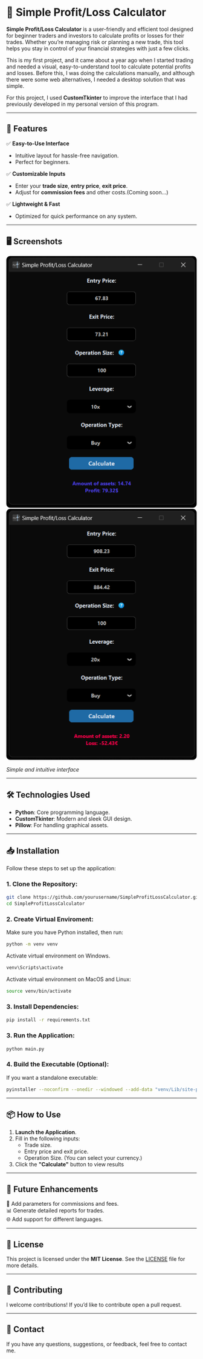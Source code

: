 # 🚀 Simple Profit/Loss Calculator

**Simple Profit/Loss Calculator** is a user-friendly and efficient tool designed for beginner traders and investors to calculate profits or losses for their trades. Whether you’re managing risk or planning a new trade, this tool helps you stay in control of your financial strategies with just a few clicks.

This is my first project, and it came about a year ago when I started trading and needed a visual, easy-to-understand tool to calculate potential profits and losses. Before this, I was doing the calculations manually, and although there were some web alternatives, I needed a desktop solution that was simple.

For this project, I used **CustomTkinter** to improve the interface that I had previously developed in my personal version of this program.

---

## 🌟 Features

✅ **Easy-to-Use Interface**  
- Intuitive layout for hassle-free navigation.  
- Perfect for beginners.  

✅ **Customizable Inputs**  
- Enter your **trade size**, **entry price**, **exit price**.
- Adjust for **commission fees** and other costs.(Coming soon...)

✅ **Lightweight & Fast**  
- Optimized for quick performance on any system.  

---

## 🖥️ Screenshots

![Screenshot 1](Assets/screenshot1.png)
![Screenshot 2](Assets/screenshot2.png) 

*Simple and intuitive interface*  

---

## 🛠️ Technologies Used

- **Python**: Core programming language.  
- **CustomTkinter**: Modern and sleek GUI design.  
- **Pillow**: For handling graphical assets.  

---

## 📥 Installation

Follow these steps to set up the application:

### 1. Clone the Repository:
```bash
git clone https://github.com/yourusername/SimpleProfitLossCalculator.git
cd SimpleProfitLossCalculator
```

### 2. Create Virtual Enviroment:
Make sure you have Python installed, then run:
```bash
python -m venv venv
```
Activate virtual environment on Windows.
```bash
venv\Scripts\activate
```
Activate virtual environment on MacOS and Linux:
```bash
source venv/bin/activate
```

### 3. Install Dependencies:
```bash
pip install -r requirements.txt
```

### 3. Run the Application:
```bash
python main.py
```

### 4. Build the Executable (Optional):
If you want a standalone executable:
```bash
pyinstaller --noconfirm --onedir --windowed --add-data "venv/Lib/site-packages/customtkinter;customtkinter/" --add-data "Assets;Assets" --icon "Assets/icon.ico" -n "P&L Calculator" main.py
```

---

## 📦 How to Use

1. **Launch the Application**.  
2. Fill in the following inputs:
   - Trade size.  
   - Entry price and exit price. 
   - Operation Size. (You can select your currency.)    
3. Click the **"Calculate"** button to view results

   

---

## 🚧 Future Enhancements

📝 Add parameters for commissions and fees.  
📊 Generate detailed reports for trades.  
🌐 Add support for different languages.  

---

## 📄 License

This project is licensed under the **MIT License**. See the [LICENSE](LICENSE) file for more details.

---

## 🤝 Contributing

I welcome contributions! If you’d like to contribute open a pull request. 

---

## 📧 Contact

If you have any questions, suggestions, or feedback, feel free to contact me.
